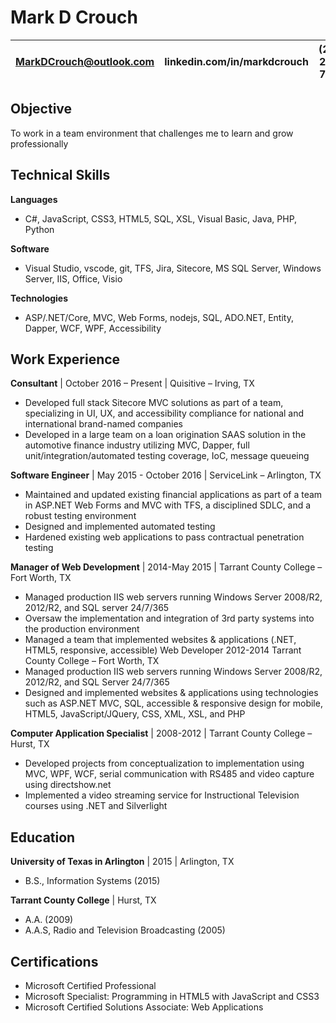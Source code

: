 # Mark D Crouch

| MarkDCrouch@outlook.com | linkedin.com/in/markdcrouch | (214) 212-7553 |
|:-:|:-:|:-:|

## Objective
To work in a team environment that challenges me to learn and grow professionally 

## Technical Skills
**Languages** 
  * C#, JavaScript, CSS3, HTML5, SQL, XSL, Visual Basic, Java, PHP, Python 

**Software**
  * Visual Studio, vscode, git, TFS, Jira, Sitecore, MS SQL Server, Windows Server, IIS, Office, Visio 

**Technologies**
* ASP/.NET/Core, MVC, Web Forms, nodejs, SQL, ADO.NET, Entity, Dapper, WCF, WPF, Accessibility 

## Work Experience 

**Consultant** | October 2016 – Present | Quisitive – Irving, TX
* Developed full stack Sitecore MVC solutions as part of a team, specializing in UI, UX, and accessibility compliance for national and international brand-named companies
* Developed in a large team on a loan origination SAAS solution in the automotive finance industry utilizing MVC, Dapper, full unit/integration/automated testing coverage, IoC, message queueing

**Software Engineer** | May 2015 - October 2016 | ServiceLink – Arlington, TX
* Maintained and updated existing financial applications as part of a team in ASP.NET Web Forms and MVC with TFS, a disciplined SDLC, and a robust testing environment
* Designed and implemented automated testing
* Hardened existing web applications to pass contractual penetration testing  

**Manager of Web Development** | 2014-May 2015 | Tarrant County College – Fort Worth, TX
* Managed production IIS web servers running Windows Server 2008/R2, 2012/R2, and SQL server 24/7/365
* Oversaw the implementation and integration of 3rd party systems into the production environment
* Managed a team that implemented websites & applications (.NET, HTML5, responsive, accessible)  Web Developer 2012-2014 Tarrant County College – Fort Worth, TX
* Managed production IIS web servers running Windows Server 2008/R2, 2012/R2, and SQL Server 24/7/365
* Designed and implemented websites & applications using technologies such as ASP.NET MVC, SQL, accessible & responsive design for mobile, HTML5, JavaScript/JQuery, CSS, XML, XSL, and PHP 

**Computer Application Specialist** | 2008-2012 | Tarrant County College – Hurst, TX
* Developed projects from conceptualization to implementation using MVC, WPF, WCF, serial communication with RS485 and video capture using directshow.net
* Implemented a video streaming service for Instructional Television courses using .NET and Silverlight 

## Education

**University of Texas in Arlington** | 2015 | Arlington, TX
* B.S., Information Systems (2015) 

**Tarrant County College** | Hurst, TX
* A.A. (2009)
* A.A.S, Radio and Television Broadcasting (2005) 

## Certifications

* Microsoft Certified Professional 
* Microsoft Specialist: Programming in HTML5 with JavaScript and CSS3
* Microsoft Certified Solutions Associate: Web Applications 